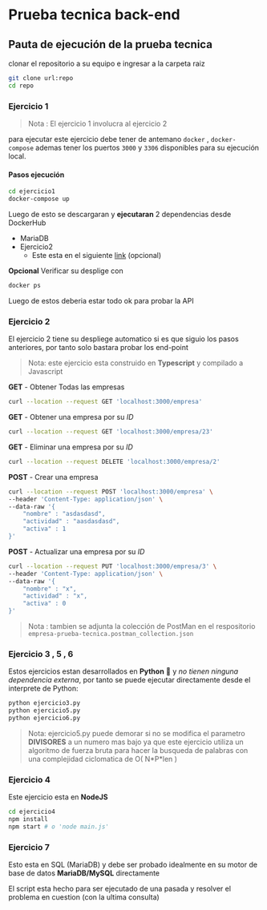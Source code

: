 # Prueba tecnica back-end

## Pauta de ejecución de la prueba tecnica

clonar el repositorio a su equipo e ingresar a la carpeta raiz

```sh
git clone url:repo
cd repo
```

### Ejercicio 1

> Nota : El ejercicio 1 involucra al ejercicio 2

para ejecutar este ejercicio debe tener de antemano `docker` , `docker-compose` ademas tener los puertos `3000` y `3306` disponibles para su ejecución local.

#### Pasos ejecución

```sh
cd ejercicio1
docker-compose up
```
Luego de esto se descargaran y **ejecutaran** 2 dependencias desde DockerHub
- MariaDB
- Ejercicio2
    - Este esta en el siguiente [link](https://hub.docker.com/repository/docker/klawx3/ej2) (opcional)

**Opcional**
Verificar su desplige con 

```sh
docker ps
```
Luego de estos deberia estar todo ok para probar la API

### Ejercicio 2

El ejercicio 2 tiene su despliege automatico si es que siguio los pasos anteriores, por tanto solo bastara probar los end-point

> Nota: este ejercicio esta construido en **Typescript** y compilado a Javascript

**GET** - Obtener Todas las empresas
```sh
curl --location --request GET 'localhost:3000/empresa'
```

**GET** - Obtener una empresa por su *ID*
```sh
curl --location --request GET 'localhost:3000/empresa/23'
```

**GET** - Eliminar una empresa por su *ID*
```sh
curl --location --request DELETE 'localhost:3000/empresa/2'
```

**POST** - Crear una empresa 
```sh
curl --location --request POST 'localhost:3000/empresa' \
--header 'Content-Type: application/json' \
--data-raw '{
    "nombre" : "asdasdasd",
    "actividad" : "aasdasdasd",
    "activa" : 1
}'
```

**POST** - Actualizar una empresa por su *ID*
```sh
curl --location --request PUT 'localhost:3000/empresa/3' \
--header 'Content-Type: application/json' \
--data-raw '{
    "nombre" : "x",
    "actividad" : "x",
    "activa" : 0
}'
```

> Nota : tambien se adjunta la colección de PostMan en el respositorio 
> `empresa-prueba-tecnica.postman_collection.json`

### Ejercicio 3 , 5 , 6 

Estos ejercicios estan desarrollados en **Python** 🐍 y *no tienen ninguna dependencia externa*, por tanto se puede ejecutar directamente desde el interprete de Python:

```sh
python ejercicio3.py
python ejercicio5.py
python ejercicio6.py
```

> Nota: ejercicio5.py puede demorar si no se modifica el parametro **DIVISORES** a un numero mas bajo ya que este ejercicio utiliza un algoritmo de fuerza bruta para hacer la busqueda de palabras con una complejidad ciclomatica de O( N\*P\*len )

### Ejercicio 4

Este ejercicio esta en **NodeJS**

```sh
cd ejercicio4
npm install
npm start # o 'node main.js'
```

### Ejercicio 7

Esto esta en SQL (MariaDB) y debe ser probado idealmente en su motor de base de datos **MariaDB/MySQL** directamente

El script esta hecho para ser ejecutado de una pasada y resolver el problema en cuestion (con la ultima consulta)